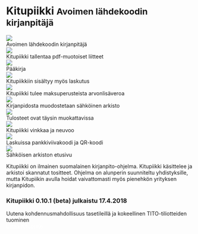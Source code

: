 # Kitupiikki <small>Avoimen lähdekoodin kirjanpitäjä</small>

<div class="karuselli">
<div class="karusellissa fade">
 <img src="images/kitupiikkikannettava.png">
  <div class="txt">Avoimen lähdekoodin kirjanpitäjä</div>
</div>
 <div class="karusellissa fade">
  <img src="kirjaus/myllykirjaus.png">
  <div class="txt">Kitupiikki tallentaa pdf-muotoiset liitteet</div>
 </div>
 <div class="karusellissa fade">
  <img src="images/paakirja.png">
  <div class="txt">Pääkirja</div>
 </div>
 <div class="karusellissa fade">
  <img src="laskutus/luettelo.png">
  <div class="txt">Kitupiikkiin sisältyy myös laskutus</div>
 </div>
 <div class="karusellissa fade">
  <img src="images/maksualv.png">
  <div class="txt">Kitupiikki tulee maksuperusteista arvonlisäveroa</div>
 </div>
 <div class="karusellissa fade">
  <img src="images/arkisto.png">
  <div class="txt">Kirjanpidosta muodostetaan sähköinen arkisto</div>
 </div>
 <div class="karusellissa fade">
  <img src="images/raportinmuokkaus.png">
  <div class="txt">Tulosteet ovat täysin muokattavissa</div>
 </div>
 <div class="karusellissa fade">
  <img src="aloitus/vinkit7.png">
  <div class="txt">Kitupiikki vinkkaa ja neuvoo</div>
 </div>
 <div class="karusellissa fade">
  <img src="images/viivakoodi.png">
  <div class="txt">Laskuissa pankkiviivakoodi ja QR-koodi</div>
 </div>
 <div class="karusellissa fade">
  <img src="images/arkisto1.png">
  <div class="txt">Sähköisen arkiston etusivu</div>
 </div>
</div>


Kitupiikki on ilmainen suomalainen kirjanpito-ohjelma. Kitupiikki käsittelee ja arkistoi skannatut tositteet. Ohjelma on alunperin suunniteltu yhdistyksille, mutta Kitupiikin avulla hoidat vaivattomasti myös pienehkön yrityksen kirjanpidon.

<div class="asennusinfo">
<h3>Kitupiikki 0.10.1 (beta) julkaistu 17.4.2018</h3>
Uutena kohdennusmahdollisuus tasetileillä ja kokeellinen TITO-tiliotteiden tuominen

<div class="asennuslaatikko">
<a href="asennus" style="color:white;"><span class="fa fa-download"></span> Lataa Kitupiikki <span class="fa fa-windows"></span> <span class="fa fa-linux"></span></a>
</div>

</div>

<script>
var slideIndex = 0;
showSlides();

function showSlides() {
    var i;
    var slides = document.getElementsByClassName("karusellissa");
    for (i = 0; i < slides.length; i++) {
        slides[i].style.display = "none";
    }
    slides[ Math.floor( Math.random() * slides.length )].style.display = "block";
    setTimeout(showSlides, 5000); // Kuva vaihtuu kahden sekunnin välein
}

</script>
